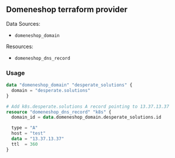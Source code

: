 Domeneshop terraform provider
---

Data Sources:
- `domeneshop_domain`

Resources:
- `domeneshop_dns_record`

### Usage
```terraform
data "domeneshop_domain" "desperate_solutions" {
  domain = "desperate.solutions"
}
```

```terraform
# Add k8s.desperate.solutions A record pointing to 13.37.13.37
resource "domeneshop_dns_record" "k8s" {
  domain_id = data.domeneshop_domain.desperate_solutions.id

  type = "A"
  host = "test"
  data = "13.37.13.37"
  ttl  = 360
}
```



